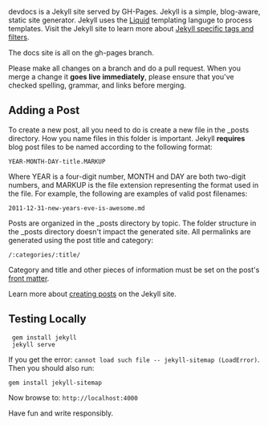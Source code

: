 devdocs is a Jekyll site served by GH-Pages. Jekyll is a simple, blog-aware, static site generator. Jekyll uses the [Liquid](https://github.com/Shopify/liquid/wiki) templating languge to process templates. Visit the Jekyll site to learn more about [Jekyll specific tags and filters](http://jekyllrb.com/docs/templates/).

The docs site is all on the gh-pages branch.

Please make all changes on a branch and do a pull request. When you merge a change it **goes live immediately**, please ensure that you've checked spelling, grammar, and links before merging.

## Adding a Post

To create a new post, all you need to do is create a new file in the _posts directory. How you name files in this folder is important. Jekyll **requires** blog post files to be named according to the following format:

```
YEAR-MONTH-DAY-title.MARKUP
```

Where YEAR is a four-digit number, MONTH and DAY are both two-digit numbers, and MARKUP is the file extension representing the format used in the file. For example, the following are examples of valid post filenames:

```
2011-12-31-new-years-eve-is-awesome.md
```

Posts are organized in the _posts directory by topic. The folder structure in the _posts directory doesn't impact the generated site. All permalinks are generated using the post title and category:

```
/:categories/:title/
```

Category and title and other pieces of information must be set on the post's [front matter](http://jekyllrb.com/docs/frontmatter/).

Learn more about [creating posts](http://jekyllrb.com/docs/posts/) on the Jekyll site.

## Testing Locally

```
 gem install jekyll
 jekyll serve
```

If you get the error: `cannot load such file -- jekyll-sitemap (LoadError)`. Then you should also run:

    gem install jekyll-sitemap

Now browse to: `http://localhost:4000`

Have fun and write responsibly.
